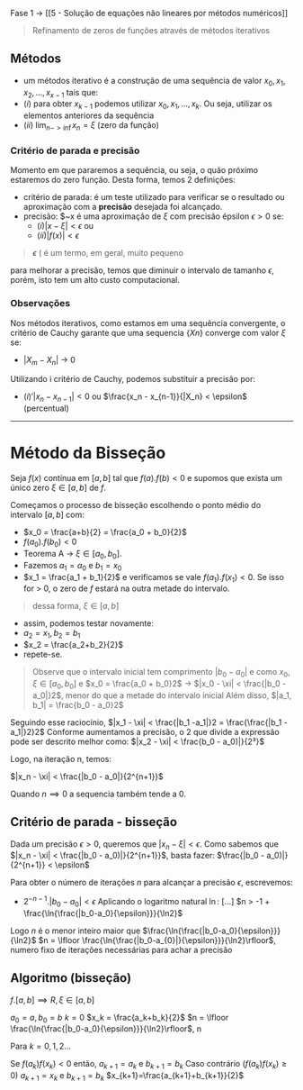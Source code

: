 Fase 1 -> [[5 - Solução de equações não lineares por métodos numéricos]]
> Refinamento de zeros de funções através de métodos iterativos

## Métodos
- um métodos iterativo é a construção de uma sequência de valor $x_0, x_1, x_2,..., x_{x-1}$ tais que:
- $(i)$ para obter $x_{k-1}$ podemos utilizar $x_0, x_1, ..., x_k$. Ou seja, utilizar os elementos anteriores da sequência
- $(ii)$ $\lim_{n->\inf} x_n = \xi$ (zero da função)

### Critério de parada e precisão
Momento em que pararemos a sequência, ou seja, o quão próximo estaremos do zero função. Desta forma, temos 2 definições:
- critério de parada: é um teste utilizado para verificar se o resultado ou aproximação com a **precisão** desejada foi alcançado.
- precisão: $\~x é uma aproximação de $\xi$ com precisão épsilon $\epsilon > 0$ se:
	- $(i) |x-\xi| < \epsilon$ ou
	- $(ii) |f(x)| < \epsilon$
> **$\epsilon$** ( é um termo, em geral, muito pequeno	

para melhorar a precisão, temos que diminuir o intervalo de tamanho $\epsilon$, porém, isto tem um alto custo computacional.
### Observações 
Nos métodos iterativos, como estamos em uma sequência convergente, o critério de Cauchy garante que uma sequencia {$Xn$} converge com valor $\xi$ se:

- |$X_m - X_n|$ -> $0$

Utilizando i critério de Cauchy, podemos substituir a precisão por:
- $(i)' |x_n - x_{n-1}|<0$ ou $\frac{x_n - x_{n-1}}{|X_n} < \epsilon$ (percentual)

---
# Método da Bisseção
Seja $f(x)$ contínua em $[a, b]$ tal que $f(a).f(b)<0$ e supomos que exista um único zero $\xi \in [a,b]$ de $f$.

Começamos o processo de bisseção escolhendo o ponto médio do intervalo $[a,b]$  com:
- $x_0 = \frac{a+b}{2} = \frac{a_0 + b_0}{2}$ 
- $f(a_0).f(b_0) < 0$
- Teorema A -> $\xi \in [a_0, b_0]$.
- Fazemos $a_1=a_0$ e $b_1 = x_0$
- $x_1 = \frac{a_1 + b_1}{2}$ e verificamos se vale $f(a_1).f(x_1) < 0$. Se isso for > 0, o zero de $f$ estará na outra metade do intervalo.
> dessa forma, $\xi \in [a, b]$
- assim, podemos testar novamente:
- $a_2 = x_1, b_2 = b_1$
- $x_2 = \frac{a_2+b_2}{2}$
- repete-se.

> Observe que o intervalo inicial tem comprimento $|b_0 - a_0|$ e como $x_0, \xi \in [a_0, b_0]$ e $x_0 = \frac{a_0 + b_0}2$ -> $|x_0 - \xi| < \frac{|b_0 -a_0|}2$, menor do que a metade do intervalo inicial
   Além disso, $|a_1, b_1| = \frac{b_0 - a_0}2$

Seguindo esse raciocínio, $|x_1 - \xi| < \frac{|b_1 -a_1|}2 = \frac{\frac{|b_1 -a_1|}2}2$
Conforme aumentamos a precisão, o 2 que divide a expressão pode ser descrito melhor como:
$|x_2 - \xi| < \frac{b_0 - a_0)|}{2³}$

Logo, na iteração n, temos:

$|x_n - \xi| < \frac{|b_0 - a_0|}{2^{n+1}}$

Quando $n \implies 0$ 
a sequencia também tende a 0.

## Critério de parada - bisseção
Dada um precisão $\epsilon > 0$, queremos que $|x_n - \xi| < \epsilon$.
Como sabemos que $|x_n - \xi| < \frac{|b_0 - a_0)|}{2^{n+1}}$, basta fazer:
$\frac{|b_0 - a_0)|}{2^{n+1}} < \epsilon$


Para obter o número de iterações $n$ para alcançar a precisão $\epsilon$, escrevemos:
- $2^{-n-1} . |b_0-a_0| < \epsilon$
Aplicando o logaritmo natural $\ln$:
[...]
$n > -1 + \frac{\ln{\frac{|b_0-a_0}{\epsilon}}}{\ln2}$

Logo $n$ é o menor inteiro maior que $\frac{\ln{\frac{|b_0-a_0}{\epsilon}}}{\ln2}$
$n = \lfloor \frac{\ln{\frac{|b_0-a_{0}|}{\epsilon}}}{\ln2}\rfloor$, numero fixo de iterações necessárias para achar a precisão

## Algoritmo (bisseção)
$f.[a,b] \implies R, \xi \in [a,b]$

$a_0 = a, b_0 = b$
$k=0$
$x_k = \frac{a_k+b_k}{2}$
$n = \lfloor \frac{\ln{\frac{|b_0-a_0}{\epsilon}}}{\ln2}\rfloor$, n

Para $k=0, 1, 2...$

Se $f(a_k)f(x_k)<0$ então, $a_{k+1} = a_k$  e $b_{k+1} = b_k$
Caso contrário ($f(a_k)f(x_k)\geq0)$
$a_{k+1}=x_k$ e $b_{k+1} =b_k$
$x_{k+1}=\frac{a_{k+1}+b_{k+1}}{2}$

